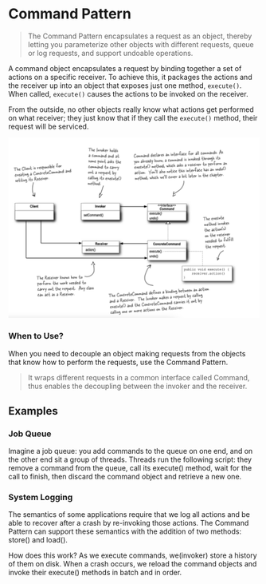 # Command Pattern

> The Command Pattern encapsulates a request as an object, thereby letting you parameterize other
> objects with different requests, queue or log requests, and support undoable operations.

A command object encapsulates a request by binding together a set of actions on a specific receiver. To achieve this, it
packages the actions and the receiver up into an object that exposes just one method, `execute()`. When
called, `execute()` causes the actions to be invoked on the receiver.

From the outside, no other objects really know what actions get performed on what receiver; they just know that if they
call the `execute()` method, their request will be serviced.

![img.png](../images/img.png)

### When to Use?
When you need to decouple an object making requests from the objects that know how to perform the requests, use the
Command Pattern.
> It wraps different requests in a common interface called Command, thus enables the decoupling between the invoker
> and the receiver.

## Examples

### Job Queue

Imagine a job queue: you add commands to the queue on one end, and on the other end sit a group of threads. Threads run
the following script: they remove a command from the queue, call its execute() method, wait for the call to finish, then
discard the command object and retrieve a new one.

### System Logging

The semantics of some applications require that we log all actions and be able to recover after a crash by re-invoking
those actions. The Command Pattern can support these semantics with the addition of two methods: store() and load().

How does this work? As we execute commands, we(invoker) store a history of them on disk. When a crash occurs, we reload
the command objects and invoke their execute() methods in batch and in order.
